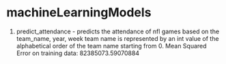 # machineLearningModels
1. predict_attendance - predicts the attendance of nfl games based on the team_name, year, week
team name is represented by an int value of the alphabetical order of the team name starting from 0.
Mean Squared Error on training data: 82385073.59070884
